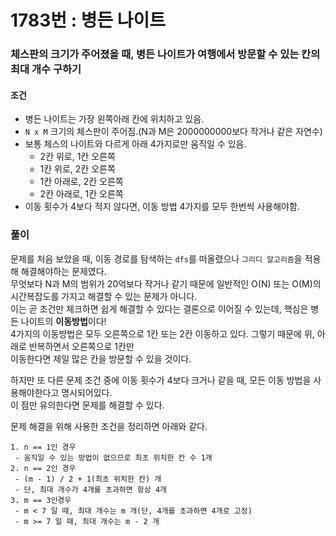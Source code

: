 # 1783번 : 병든 나이트
### 체스판의 크기가 주어졌을 때, 병든 나이트가 여행에서 방문할 수 있는 칸의 최대 개수 구하기
#### 조건
- 병든 나이트는 가장 왼쪽아래 칸에 위치하고 있음. 
- ```N x M``` 크기의 체스판이 주어짐.(N과 M은 2000000000보다 작거나 같은 자연수)
- 보통 체스의 나이트와 다르게 아래 4가지로만 움직일 수 있음.
  - 2칸 위로, 1칸 오른쪽
  - 1칸 위로, 2칸 오른쪽
  - 1칸 아래로, 2칸 오른쪽
  - 2칸 아래로, 1칸 오른쪽
- 이동 횟수가 4보다 적지 않다면, 이동 방법 4가지를 모두 한번씩 사용해야함.
### 풀이
문제를 처음 보았을 때, 이동 경로를 탐색하는 ```dfs```를 떠올렸으나 ```그리디 알고리즘```을 적용해 해결해야하는 문제였다.  
무엇보다 N과 M의 범위가 20억보다 작거나 같기 때문에 일반적인 O(N) 또는 O(M)의 시간복잡도를 가지고 해결할 수 있는 문제가 아니다.  
이는 곧 조건만 체크하면 쉽게 해결할 수 있다는 결론으로 이어질 수 있는데, 핵심은 병든 나이트의 **이동방법**이다!  
4가지의 이동방법은 모두 오른쪽으로 1칸 또는 2칸 이동하고 있다. 그렇기 때문에 위, 아래로 반복하면서 오른쪽으로 1칸만  
이동한다면 제일 많은 칸을 방문할 수 있을 것이다.  

하지만 또 다른 문제 조건 중에 이동 횟수가 4보다 크거나 같을 때, 모든 이동 방법을 사용해야한다고 명시되어있다.  
이 점만 유의한다면 문제를 해결할 수 있다.

문제 해결을 위해 사용한 조건을 정리하면 아래와 같다.
```
1. n == 1인 경우
 - 움직일 수 있는 방법이 없으므로 최초 위치한 칸 수 1개
2. n == 2인 경우
 - (m - 1) / 2 + 1(최초 위치한 칸) 개
 - 단, 최대 개수가 4개를 초과하면 항상 4개
3. m == 3인경우
 - m < 7 일 때, 최대 개수는 m 개(단, 4개를 초과하면 4개로 고정)
 - m >= 7 일 때, 최대 개수는 m - 2 개
 ```
